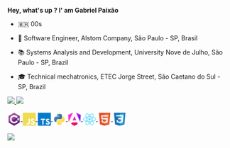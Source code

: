**Hey, what's up ? I' am Gabriel Paixão**

- 🇧🇷   00s          

- 💼  Software Engineer, Alstom Company, São Paulo - SP, Brasil

- 📚  Systems Analysis and Development, University Nove de Julho, São Paulo - SP, Brazil 

- 🎓 Technical mechatronics, ETEC Jorge Street, São Caetano do Sul - SP, Brazil

<div align="left">
  <a href="https://github.com/gabrielpaixaors">
  <img height="180em" src="https://github-readme-stats.vercel.app/api/top-langs/?username=gabrielpaixaors&layout=compact&langs_count=7&theme=dark"/>
  <img height="180em" src="https://github-readme-stats.vercel.app/api?username=gabrielpaixaors&show_icons=true&theme=dark&include_all_commits=true&count_private=true"/>
</div>
  
  <div style="display: inline_block"><br>
  <img align="center" alt="px-Csharp" height="30" width="30" src="https://raw.githubusercontent.com/devicons/devicon/master/icons/csharp/csharp-original.svg">
  <img align="center" alt="px-Js" height="30" width="30" src="https://raw.githubusercontent.com/devicons/devicon/master/icons/javascript/javascript-plain.svg">
  <img align="center" alt="px-Ts" height="30" width="30" src="https://raw.githubusercontent.com/devicons/devicon/master/icons/typescript/typescript-plain.svg">
  <img align="center" alt="px-python" height="30" width="30" src="https://raw.githubusercontent.com/devicons/devicon/master/icons/python/python-original.svg">
  <img align="center" alt="px-Angular" height="30" width="30" src="https://raw.githubusercontent.com/devicons/devicon/master/icons/angular/angular-original.svg">
  <img align="center" alt="px-React" height="30" width="30" src="https://raw.githubusercontent.com/devicons/devicon/master/icons/react/react-original.svg">
  <img align="center" alt="px-HTML" height="30" width="30" src="https://raw.githubusercontent.com/devicons/devicon/master/icons/html5/html5-original.svg">
  <img align="center" alt="px-CSS" height="30" width="30" src="https://raw.githubusercontent.com/devicons/devicon/master/icons/css3/css3-original.svg">



</div>

<div>  <br>
<!--  <a href="https://instagram.com/Paxxao_" target="_blank"><img src="https://img.shields.io/badge/-Instagram-%23E4405F?style=for-the-badge&logo=instagram&logoColor=white" target="_blank"></a> -->
  <a href="https://www.linkedin.com/in/gabrielpaixaors/" target="_blank"><img src="https://img.shields.io/badge/-LinkedIn-%230077B5?style=for-the-badge&logo=linkedin&logoColor=white" width="120" target="_blank"></a> 
 
 
</div>
  

<!---
Paxxao/Paxxao is a ✨ special ✨ repository because its `README.md` (this file) appears on your GitHub profile.
You can click the Preview link to take a look at your changes.
--->
